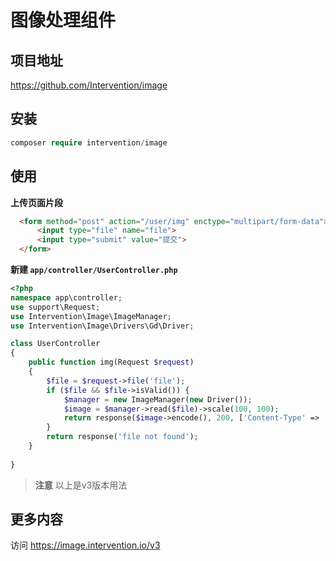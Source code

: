 # 图像处理组件

## 项目地址

https://github.com/Intervention/image
  
## 安装
 
```php
composer require intervention/image
```
  
## 使用

**上传页面片段**

```html
  <form method="post" action="/user/img" enctype="multipart/form-data">
      <input type="file" name="file">
      <input type="submit" value="提交">
  </form>
```

**新建 `app/controller/UserController.php`**

```php
<?php
namespace app\controller;
use support\Request;
use Intervention\Image\ImageManager;
use Intervention\Image\Drivers\Gd\Driver;

class UserController
{
    public function img(Request $request)
    {
        $file = $request->file('file');
        if ($file && $file->isValid()) {
            $manager = new ImageManager(new Driver());
            $image = $manager->read($file)->scale(100, 100);
            return response($image->encode(), 200, ['Content-Type' => 'image/png']);
        }
        return response('file not found');
    }
    
}
```

> **注意**
> 以上是v3版本用法

## 更多内容

访问 https://image.intervention.io/v3
  

